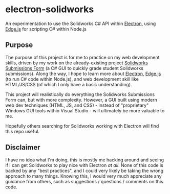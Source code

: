 # electron-solidworks
An experimentation to use the Solidworks C# API within [Electron][electron-link], using [Edge.js][electron-edge-link] for scripting C# within Node.js  


## Purpose
The purpose of this project is for me to practice on my web development skills, driven by my work on the already-existing project [Solidworks Submissions Form][solidworks-submissions-form-link] (a C# GUI to quickly grade student Solidworks submissions). Along the way, I hope to learn more about [Electron][electron-link], [Edge.js][electron-edge-link] (to run C# code within Node.js), and web development skill like HTML/JS/CSS (of which I only have a basic understanding).

This project will realistically do everything the Solidworks Submissions Form can, but with more complexity. However, a GUI built using modern web dev techniques (HTML, JS, and CSS) - instead of "proprietary" Windows GUI tools within Visual Studio - will ultimately be more valuable to me.

Hopefully others searching for Solidworks working with Electron will find this repo useful.

## Disclaimer
I have no idea what I'm doing, this is mostly me hacking around and seeing if I can get Solidworks to play nice with Electron *at all*. None of this code is backed by any "best practices", and I could very likely be taking the wrong approach to many things. Knowing this, I would very much appreciate any guidance from others, such as suggestions / questions / comments on this code.

[solidworks-submissions-form-link]: https://github.com/justinTM/solidworks-submissions-form
[electron-link]: https://github.com/electron/electron
[electron-edge-link]: https://github.com/kexplo/electron-edge

